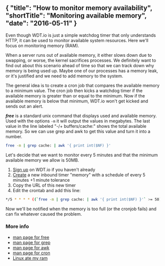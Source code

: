{
  "title": "How to monitor memory availability",
  "shortTitle": "Monitoring available memory",
  "date": "2016-05-11"
}
---
Even though WDT.io is just a simple watchdog timer that only understands HTTP, it can be used to monitor available system resources. Here we'll focus on monitoring memory (RAM).

When a server runs out of available memory, it either slows down due to swapping, or worse, the kernel sacrifices processes. We definitely want to find out about this scenario ahead of time so that we can track down why memory is being used up. Maybe one of our processes has a memory leak, or it's justified and we need to add memory to the system.

The general idea is to create a cron job that compares the available memory to a minimum value.  The cron job then kicks a watchdog timer if the available memory is greater than or equal to the minimum. Now if the available memory is below that minimum, WDT.io won't get kicked and sends out an alert.

***free*** is a standard unix command that displays used and available memory. Used with the options `-m` it will output the values in megabytes. The last value in the line labeled "-/+ buffers/cache:" shows the total available memory. So we can use grep and awk to get this value and turn it into a number.

```bash
free -m | grep cache: | awk '{ print int($NF) }'
```

Let's decide that we want to monitor every 5 minutes and that the minimum available memory we allow is 50MB. 

1. [Sign up](https://wdt.io/signup) on WDT.io if you haven't already
2. [Create](inbound_timer.html) a new inbound timer "memory" with a schedule of every 5 minutes +1 minute tolerance
3. Copy the URL of this new timer
4. Edit the crontab and add this line:

```bash
*/5 * * * * ((`free -m | grep cache: | awk '{ print int($NF) }'` >= 50)) && curl -sm 30 <the URL from step 3>
```

Now we'll be notified when the memory is too full (or the cronjob fails) and can fix whatever caused the problem.

### More info

- [man page for free](http://linux.die.net/man/1/free)
- [man page for grep](http://linux.die.net/man/1/grep)
- [man page for awk](http://linux.die.net/man/1/awk)
- [man page for cron](http://linux.die.net/man/5/crontab)
- [Linux ate my ram](http://www.linuxatemyram.com)
